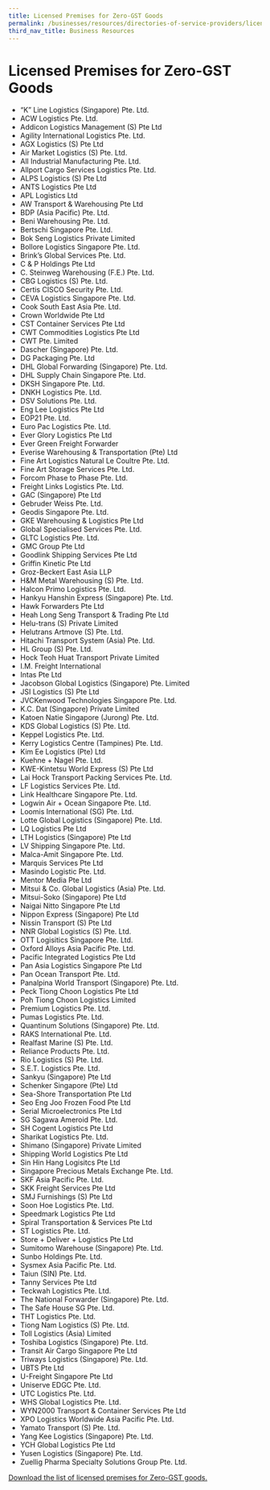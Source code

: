 ```yaml
---
title: Licensed Premises for Zero-GST Goods
permalink: /businesses/resources/directories-of-service-providers/licensed-premises-for-zero-gst-goods
third_nav_title: Business Resources
---
```


# Licensed Premises for Zero-GST Goods

-   “K” Line Logistics (Singapore) Pte. Ltd.
-   ACW Logistics Pte. Ltd.
-   Addicon Logistics Management (S) Pte Ltd
-   Agility International Logistics Pte. Ltd.
-   AGX Logistics (S) Pte Ltd
-   Air Market Logistics (S) Pte. Ltd.
-   All Industrial Manufacturing Pte. Ltd.
-   Allport Cargo Services Logistics Pte. Ltd.
-   ALPS Logistics (S) Pte Ltd
-   ANTS Logistics Pte Ltd
-   APL Logistics Ltd
-   AW Transport & Warehousing Pte Ltd
-   BDP (Asia Pacific) Pte. Ltd.
-   Beni Warehousing Pte. Ltd.
-   Bertschi Singapore Pte. Ltd.
-   Bok Seng Logistics Private Limited
-   Bollore Logistics Singapore Pte. Ltd.
-   Brink’s Global Services Pte. Ltd.
-   C & P Holdings Pte Ltd
-   C. Steinweg Warehousing (F.E.) Pte. Ltd.
-   CBG Logistics (S) Pte. Ltd.
-   Certis CISCO Security Pte. Ltd.
-   CEVA Logistics Singapore Pte. Ltd.
-   Cook South East Asia Pte. Ltd.
-   Crown Worldwide Pte Ltd
-   CST Container Services Pte Ltd
-   CWT Commodities Logistics Pte Ltd
-   CWT Pte. Limited
-   Dascher (Singapore) Pte. Ltd.
-   DG Packaging Pte. Ltd
-   DHL Global Forwarding (Singapore) Pte. Ltd.
-   DHL Supply Chain Singapore Pte. Ltd.
-   DKSH Singapore Pte. Ltd.
-   DNKH Logistics Pte. Ltd.
-   DSV Solutions Pte. Ltd.
-   Eng Lee Logistics Pte Ltd
-   EOP21 Pte. Ltd.
-   Euro Pac Logistics Pte. Ltd.
-   Ever Glory Logistics Pte Ltd
-   Ever Green Freight Forwarder
-   Everise Warehousing & Transportation (Pte) Ltd
-   Fine Art Logistics Natural Le Coultre Pte. Ltd.
-   Fine Art Storage Services Pte. Ltd.
-   Forcom Phase to Phase Pte. Ltd.
-   Freight Links Logistics Pte. Ltd.
-   GAC (Singapore) Pte Ltd
-   Gebruder Weiss Pte. Ltd.
-   Geodis Singapore Pte. Ltd.
-   GKE Warehousing & Logistics Pte Ltd
-   Global Specialised Services Pte. Ltd.
-   GLTC Logistics Pte. Ltd.
-   GMC Group Pte Ltd
-   Goodlink Shipping Services Pte Ltd
-   Griffin Kinetic Pte Ltd
-   Groz-Beckert East Asia LLP
-   H&M Metal Warehousing (S) Pte. Ltd.
-   Halcon Primo Logistics Pte. Ltd.
-   Hankyu Hanshin Express (Singapore) Pte. Ltd.
-   Hawk Forwarders Pte Ltd
-   Heah Long Seng Transport & Trading Pte Ltd
-   Helu-trans (S) Private Limited
-   Helutrans Artmove (S) Pte. Ltd.
-   Hitachi Transport System (Asia) Pte. Ltd.
-   HL Group (S) Pte. Ltd.
-   Hock Teoh Huat Transport Private Limited
-   I.M. Freight International
-   Intas Pte Ltd
-   Jacobson Global Logistics (Singapore) Pte. Limited
-   JSI Logistics (S) Pte Ltd
-   JVCKenwood Technologies Singapore Pte. Ltd.
-   K.C. Dat (Singapore) Private Limited
-   Katoen Natie Singapore (Jurong) Pte. Ltd.
-   KDS Global Logistics (S) Pte. Ltd.
-   Keppel Logistics Pte. Ltd.
-   Kerry Logistics Centre (Tampines) Pte. Ltd.
-   Kim Ee Logistics (Pte) Ltd
-   Kuehne + Nagel Pte. Ltd.
-   KWE-Kintetsu World Express (S) Pte Ltd
-   Lai Hock Transport Packing Services Pte. Ltd.
-   LF Logistics Services Pte. Ltd.
-   Link Healthcare Singapore Pte. Ltd.
-   Logwin Air + Ocean Singapore Pte. Ltd.
-   Loomis International (SG) Pte. Ltd.
-   Lotte Global Logistics (Singapore) Pte. Ltd.
-   LQ Logistics Pte Ltd
-   LTH Logistics (Singapore) Pte Ltd
-   LV Shipping Singapore Pte. Ltd.
-   Malca-Amit Singapore Pte. Ltd.
-   Marquis Services Pte Ltd
-   Masindo Logistic Pte. Ltd.
-   Mentor Media Pte Ltd
-   Mitsui & Co. Global Logistics (Asia) Pte. Ltd.
-   Mitsui-Soko (Singapore) Pte Ltd
-   Naigai Nitto Singapore Pte Ltd
-   Nippon Express (Singapore) Pte Ltd
-   Nissin Transport (S) Pte Ltd
-   NNR Global Logistics (S) Pte. Ltd.
-   OTT Logisitics Singapore Pte. Ltd.
-   Oxford Alloys Asia Pacific Pte. Ltd.
-   Pacific Integrated Logistics Pte Ltd
-   Pan Asia Logistics Singapore Pte Ltd
-   Pan Ocean Transport Pte. Ltd.
-   Panalpina World Transport (Singapore) Pte. Ltd.
-   Peck Tiong Choon Logistics Pte Ltd
-   Poh Tiong Choon Logistics Limited
-   Premium Logistics Pte. Ltd.
-   Pumas Logistics Pte. Ltd.
-   Quantinum Solutions (Singapore) Pte. Ltd.
-   RAKS International Pte. Ltd.
-   Realfast Marine (S) Pte. Ltd.
-   Reliance Products Pte. Ltd.
-   Rio Logistics (S) Pte. Ltd.
-   S.E.T. Logistics Pte. Ltd.
-   Sankyu (Singapore) Pte Ltd
-   Schenker Singapore (Pte) Ltd
-   Sea-Shore Transportation Pte Ltd
-   Seo Eng Joo Frozen Food Pte Ltd
-   Serial Microelectronics Pte Ltd
-   SG Sagawa Ameroid Pte. Ltd.
-   SH Cogent Logistics Pte Ltd
-   Sharikat Logistics Pte. Ltd.
-   Shimano (Singapore) Private Limited
-   Shipping World Logistics Pte Ltd
-   Sin Hin Hang Logisitcs Pte Ltd
-   Singapore Precious Metals Exchange Pte. Ltd.
-   SKF Asia Pacific Pte. Ltd.
-   SKK Freight Services Pte Ltd
-   SMJ Furnishings (S) Pte Ltd
-   Soon Hoe Logistics Pte. Ltd.
-   Speedmark Logistics Pte Ltd
-   Spiral Transportation & Services Pte Ltd
-   ST Logistics Pte. Ltd.
-   Store + Deliver + Logistics Pte Ltd
-   Sumitomo Warehouse (Singapore) Pte. Ltd.
-   Sunbo Holdings Pte. Ltd.
-   Sysmex Asia Pacific Pte. Ltd.
-   Taiun (SIN) Pte. Ltd.
-   Tanny Services Pte Ltd
-   Teckwah Logistics Pte. Ltd.
-   The National Forwarder (Singapore) Pte. Ltd.
-   The Safe House SG Pte. Ltd.
-   THT Logistics Pte. Ltd.
-   Tiong Nam Logistics (S) Pte. Ltd.
-   Toll Logistics (Asia) Limited
-   Toshiba Logistics (Singapore) Pte. Ltd.
-   Transit Air Cargo Singapore Pte Ltd
-   Triways Logistics (Singapore) Pte. Ltd.
-   UBTS Pte Ltd
-   U-Freight Singapore Pte Ltd
-   Uniserve EDGC Pte. Ltd.
-   UTC Logistics Pte. Ltd.
-   WHS Global Logistics Pte. Ltd.
-   WYN2000 Transport & Container Services Pte Ltd
-   XPO Logistics Worldwide Asia Pacific Pte. Ltd.
-   Yamato Transport (S) Pte. Ltd.
-   Yang Kee Logistics (Singapore) Pte. Ltd.
-   YCH Global Logistics Pte Ltd
-   Yusen Logistics (Singapore) Pte. Ltd.
-   Zuellig Pharma Specialty Solutions Group Pte. Ltd.

[Download the list of licensed premises for Zero-GST goods.](https://www.customs.gov.sg/-/media/licensed-premises-for-zerogst-goods-201119.pdf?la=en&hash=000A18842084ADC2FFB7EA00394D8E3871CA5C79)
